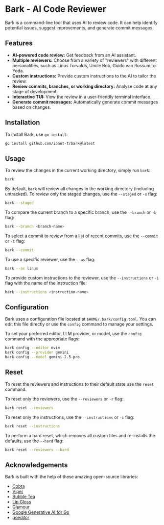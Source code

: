 # Bark - AI Code Reviewer

Bark is a command-line tool that uses AI to review code. It can help identify potential issues, suggest improvements, and generate commit messages.

## Features

- **AI-powered code review:** Get feedback from an AI assistant.
- **Multiple reviewers:** Choose from a variety of "reviewers" with different personalities, such as Linus Torvalds, Uncle Bob, Guido van Rossum, or Yoda.
- **Custom instructions:** Provide custom instructions to the AI to tailor the review.
- **Review commits, branches, or working directory:** Analyse code at any stage of development.
- **Interactive TUI:** View the review in a user-friendly terminal interface.
- **Generate commit messages:** Automatically generate commit messages based on changes.

## Installation

To install Bark, use `go install`:

```bash
go install github.com/ionut-t/bark@latest
```

## Usage

To review the changes in the current working directory, simply run `bark`:

```bash
bark
```

By default, `bark` will review all changes in the working directory (including untracked). To review only the staged changes, use the `--staged` or `-s` flag:

```bash
bark --staged
```

To compare the current branch to a specific branch, use the `--branch` or `-b` flag:

```bash
bark --branch <branch-name>
```

To select a commit to review from a list of recent commits, use the `--commit` or `-t` flag:

```bash
bark --commit
```

To use a specific reviewer, use the `--as` flag:

```bash
bark --as linus
```

To provide custom instructions to the reviewer, use the `--instructions` or `-i` flag with the name of the instruction file:

```bash
bark --instructions <instruction-name>
```

## Configuration

Bark uses a configuration file located at `$HOME/.bark/config.toml`. You can edit this file directly or use the `config` command to manage your settings.

To set your preferred editor, LLM provider, or model, use the `config` command with the appropriate flags:

```bash
bark config --editor nvim
bark config --provider gemini
bark config --model gemini-2.5-pro
```

## Reset

To reset the reviewers and instructions to their default state use the `reset` command.

To reset only the reviewers, use the `--reviewers` or `-r` flag:

```bash
bark reset --reviewers
```

To reset only the instructions, use the `--instructions` or `-i` flag:

```bash
bark reset --instructions
```

To perform a hard reset, which removes all custom files and re-installs the defaults, use the `--hard` flag:

```bash
bark reset --reviewers --hard
```

## Acknowledgements

Bark is built with the help of these amazing open-source libraries:

- [Cobra](https://github.com/spf13/cobra)
- [Viper](https://github.com/spf13/viper)
- [Bubble Tea](https://github.com/charmbracelet/bubbletea)
- [Lip Gloss](https://github.com/charmbracelet/lipgloss)
- [Glamour](https://github.com/charmbracelet/glamour)
- [Google Generative AI for Go](https://github.com/google/generative-ai-go)
- [goeditor](https://github.com/ionut-t/goeditor)

